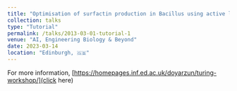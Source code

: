 ```yaml
---
title: "Optimisation of surfactin production in Bacillus using active learning and metabolomics"
collection: talks
type: "Tutorial"
permalink: /talks/2013-03-01-tutorial-1
venue: "AI, Engineering Biology & Beyond"
date: 2023-03-14
location: "Edinburgh, 🇬🇧"
---
```

For more information, [https://homepages.inf.ed.ac.uk/doyarzun/turing-workshop/](click here)
